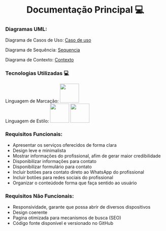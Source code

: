 <div align='center'>
<h1>Documentação Principal 💻</h1>
</div>

<h3>Diagramas UML:</h3>

Diagrama de Casos de Uso: <a href="https://github.com/mateus-cc/dsm-fatec-pi-grupo01/blob/main/Documentação/Diagramas/Caso%20de%20Uso/Diagrama%20de%20Caso%20de%20Uso.png">Caso de uso</a>

Diagrama de Sequência: <a href="https://github.com/mateus-cc/dsm-fatec-pi-grupo01/blob/main/Documentação/Diagramas/Sequencial/diagrama%20sequencial.jpg">Sequencia</a>

Diagrama de Contexto: <a href="https://github.com/mateus-cc/dsm-fatec-pi-grupo01/blob/main/Documentação/Diagramas/Contexto/Diagrama%20de%20contexto.jpg">Contexto</a>

<div>
<h3>Tecnologias Utilizadas 💻</h3>
Linguagem de Marcação: <img width='60' height='60' src="https://cdn.jsdelivr.net/gh/devicons/devicon@latest/icons/html5/html5-original-wordmark.svg"/>
</div>
<div display='inline'>
Linguagem de Estilo: <img width='60' height='60' src="https://cdn.jsdelivr.net/gh/devicons/devicon@latest/icons/css3/css3-original-wordmark.svg"/></img>
<img width='60' height='60' src="https://cdn.jsdelivr.net/gh/devicons/devicon@latest/icons/bootstrap/bootstrap-original.svg"/>
</div>

### Requisitos Funcionais:
<ul>
  <li>Apresentar os serviços oferecidos de forma clara</li>
  <li>Design leve e minimalista</li>
  <li>Mostrar informações do profissional, afim de gerar maior credibilidade</li>
  <li>Disponibilizar informações para contato</li>
  <li>Disponibilizar formulário para contato</li>
  <li>Incluir botões para contato direto ao WhatsApp do profissional</li>
  <li>Incluir botões para redes sociais do profissional</li>
  <li>Organizar o conteúdode forma que faça sentido ao usuário</li>
</ul>

### Requisitos Não Funcionais:
<ul>
  <li>Responsividade, garante que possa abrir de diversos dispositivos</li>
  <li>Design coerente</li>
  <li>Pagina otimizada para mecanismos de busca (SEO)</li>
  <li>Código fonte disponível e versionado no GitHub</li>
</ul>




